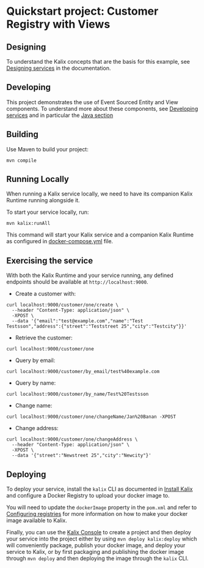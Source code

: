 # Quickstart project: Customer Registry with Views

## Designing

To understand the Kalix concepts that are the basis for this example, see [Designing services](https://docs.kalix.io/java/development-process.html) in the documentation.

## Developing

This project demonstrates the use of Event Sourced Entity and View components.
To understand more about these components, see [Developing services](https://docs.kalix.io/services/)
and in particular the [Java section](https://docs.kalix.io/java/)

## Building

Use Maven to build your project:

```shell
mvn compile
```

## Running Locally

When running a Kalix service locally, we need to have its companion Kalix Runtime running alongside it.

To start your service locally, run:

```shell
mvn kalix:runAll
```

This command will start your Kalix service and a companion Kalix Runtime as configured in [docker-compose.yml](./docker-compose.yml) file.

## Exercising the service

With both the Kalix Runtime and your service running, any defined endpoints should be available at `http://localhost:9000`.

* Create a customer with:

```shell
curl localhost:9000/customer/one/create \
  --header "Content-Type: application/json" \
  -XPOST \
  --data '{"email":"test@example.com","name":"Test Testsson","address":{"street":"Teststreet 25","city":"Testcity"}}'
```

* Retrieve the customer:

```shell
curl localhost:9000/customer/one
```

* Query by email:

```shell
curl localhost:9000/customer/by_email/test%40example.com
```

* Query by name:

```shell
curl localhost:9000/customer/by_name/Test%20Testsson
```

* Change name:

```shell
curl localhost:9000/customer/one/changeName/Jan%20Banan -XPOST
```

* Change address:

```shell
curl localhost:9000/customer/one/changeAddress \
  --header "Content-Type: application/json" \
  -XPOST \
  --data '{"street":"Newstreet 25","city":"Newcity"}'
```

## Deploying

To deploy your service, install the `kalix` CLI as documented in
[Install Kalix](https://docs.kalix.io/kalix/install-kalix.html)
and configure a Docker Registry to upload your docker image to.

You will need to update the `dockerImage` property in the `pom.xml` and refer to
[Configuring registries](https://docs.kalix.io/projects/container-registries.html)
for more information on how to make your docker image available to Kalix.

Finally, you can use the [Kalix Console](https://console.kalix.io)
to create a project and then deploy your service into the project either by using `mvn deploy kalix:deploy` which
will conveniently package, publish your docker image, and deploy your service to Kalix, or by first packaging and
publishing the docker image through `mvn deploy` and then deploying the image
through the `kalix` CLI.
